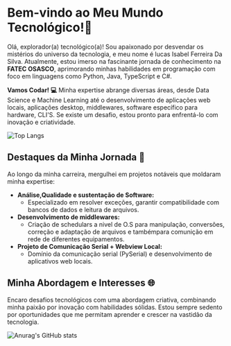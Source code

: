 # Bem-vindo ao Meu Mundo Tecnológico!🚀

Olá, explorador(a) tecnológico(a)! Sou apaixonado por desvendar os mistérios do universo da tecnologia, e meu nome é lucas Isabel Ferreira Da Silva. Atualmente, estou imerso na fascinante jornada de conhecimento na **FATEC OSASCO**, aprimorando minhas habilidades em programação com foco em linguagens como Python, Java, TypeScript e C#. 

**Vamos Codar! 💻** Minha expertise abrange diversas áreas, desde Data Science e Machine Learning até o desenvolvimento de aplicações web locais, aplicações desktop, middlewares, software específico para hardware, CLI'S. Se existe um desafio, estou pronto para enfrentá-lo com inovação e criatividade.

![Top Langs](https://github-readme-stats.vercel.app/api/top-langs/?username=lucasbyte&layout=compact&theme=radical)

## Destaques da Minha Jornada 🌟
Ao longo da minha carreira, mergulhei em projetos notáveis que moldaram minha expertise:
- **Análise,Qualidade e sustentação de Software:**
  - Especializado em resolver exceções, garantir compatibilidade com bancos de dados e leitura de arquivos.
- **Desenvolvimento de middlewares:**
  - Criação de schedulars a nivel de O.S para manipulação, conversões, correção e adaptação de arquivos e tambémpara comunição em rede de diferentes equipamentos.
- **Projeto de Comunicação Serial + Webview Local:**
  - Domínio da comunicação serial (PySerial) e desenvolvimento de aplicativos web locais.

## Minha Abordagem e Interesses 🌐
Encaro desafios tecnológicos com uma abordagem criativa, combinando minha paixão por inovação com habilidades sólidas. Estou sempre sedento por oportunidades que me permitam aprender e crescer na vastidão da tecnologia. 

![Anurag's GitHub stats](https://github-readme-stats.vercel.app/api?username=lucasbyte&show_icons=true&theme=radical) 

